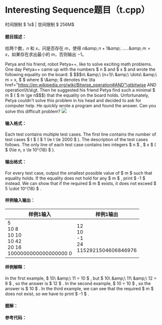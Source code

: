 
# Interesting Sequence题目（t.cpp）
时间限制 $ 1s$   |   空间限制 $ 256M$

#### 题目描述：

给两个数，$n$ 和 $x$，问是否存在 $m$，使得 $n \&amp; n+1 \&amp; …… \&amp; m = x$，如果存在求出最小的 $m$，否则输出 $-1$。

Petya and his friend, robot Petya++, like to solve exciting math problems.
One day Petya++ came up with the numbers $ n $ and $ x $ and wrote the following equality on the board: $ $$$n\ \&amp;\ (n+1)\ \&amp;\ \dots\ \&amp;\ m = x, $ $ where $ \\&amp;amp; $ denotes the \lta href="https://en.wikipedia.org/wiki/Bitwise_operation#AND"\gtbitwise AND operation\lt/a\gt. Then he suggested his friend Petya find such a minimal $ m $ ( $ m \\ge n$$$) that the equality on the board holds.
Unfortunately, Petya couldn't solve this problem in his head and decided to ask for computer help. He quickly wrote a program and found the answer.
Can you solve this difficult problem?
![](https://cdn.luogu.com.cn/upload/vjudge_pic/CF1775C/3708862555546ebb5c352c2d2207eacbd490398b.png)

#### 输入格式：

Each test contains multiple test cases. The first line contains the number of test cases $ t $ ( $ 1 \le t \le 2000 $ ). The description of the test cases follows.
The only line of each test case contains two integers $ n $ , $ x $ ( $ 0\le n, x \le 10^{18} $ ).

#### 输出格式：

For every test case, output the smallest possible value of $ m $ such that equality holds.
If the equality does not hold for any $ m $ , print $ -1 $ instead.
We can show that if the required $ m $ exists, it does not exceed $ 5 \cdot 10^{18} $ .

#### 样例输入输出：

| 样例1输入                                                    | 样例1输出                                       |
| ------------------------------------------------------------ | ----------------------------------------------- |
| 5<br/>10 8<br/>10 10<br/>10 42<br/>20 16<br/>1000000000000000000 0 | 12<br/>10<br/>-1<br/>24<br/>1152921504606846976 |

#### 样例解释：

In the first example, $ 10\ \&amp;\ 11 = 10 $ , but $ 10\ \&amp;\ 11\ \&amp;\ 12 = 8 $ , so the answer is $ 12 $ .
In the second example, $ 10 = 10 $ , so the answer is $ 10 $ .
In the third example, we can see that the required $ m $ does not exist, so we have to print $ -1 $ .

<div STYLE="page-break-after: always;"/>

#### 题解：



#### 参考代码：

```c++

```
